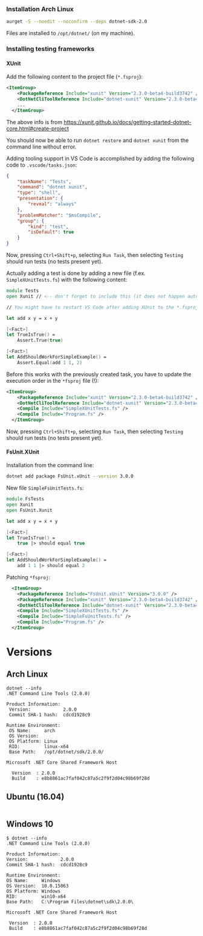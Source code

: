 ### Installation Arch Linux

```sh
aurget -S --noedit --noconfirm --deps dotnet-sdk-2.0
```

Files are installed to `/opt/dotnet/` (on my machine).

### Installing testing frameworks

#### XUnit

Add the following content to the project file (`*.fsproj`):

```xml
<ItemGroup>
    <PackageReference Include="xunit" Version="2.3.0-beta4-build3742" />
    <DotNetCliToolReference Include="dotnet-xunit" Version="2.3.0-beta4-build3742" />
    ...
  </ItemGroup>
```
The above info is from https://xunit.github.io/docs/getting-started-dotnet-core.html#create-project

You should now be able to run `dotnet restore` and `dotnet xunit` from the command line without error.

Adding tooling support in VS Code is accomplished by adding the following code to `.vscode/tasks.json`:

```json
{
    "taskName": "Tests",
    "command": "dotnet xunit",
    "type": "shell",
    "presentation": {
        "reveal": "always"
    },
    "problemMatcher": "$msCompile",
    "group": {
        "kind": "test",
        "isDefault": true
    }
}
```

Now, pressing `Ctrl+Shift+p`, selecting `Run Task`, then selecting `Testing` should run tests (no tests present yet).

Actually adding a test is done by adding a new file (f.ex. `SimpleXUnitTests.fs`) with the following content:

```fsharp
module Tests
open Xunit // <-- don't forget to include this (it does not happen automatically in VS Code using Arch Linux!)

// You might have to restart VS Code after adding XUnit to the *.fsproj file so that the error squigglies are removed.

let add x y = x + y

[<Fact>]
let TrueIsTrue() =
    Assert.True(true)

[<Fact>]
let AddShouldWorkForSimpleExample() =
    Assert.Equal(add 1 1, 2)
```

Before this works with the previously created task, you have to update the execution order in the `*fsproj` file (!):

```xml
<ItemGroup>
    <PackageReference Include="xunit" Version="2.3.0-beta4-build3742" />
    <DotNetCliToolReference Include="dotnet-xunit" Version="2.3.0-beta4-build3742" />
    <Compile Include="SimpleXUnitTests.fs" />
    <Compile Include="Program.fs" />
  </ItemGroup>
```
Now, pressing `Ctrl+Shift+p`, selecting `Run Task`, then selecting `Testing` should run tests (no tests present yet).

#### FsUnit.XUnit

Installation from the command line:

```sh
dotnet add package FsUnit.xUnit --version 3.0.0
```

New file `SimpleFsUnitTests.fs`:

```fsharp
module FsTests
open Xunit
open FsUnit.Xunit

let add x y = x + y

[<Fact>]
let TrueIsTrue() =
    true |> should equal true

[<Fact>]
let AddShouldWorkForSimpleExample() =
    add 1 1 |> should equal 2
```

Patching `*fsproj`:

```xml
  <ItemGroup>
    <PackageReference Include="FsUnit.xUnit" Version="3.0.0" />
    <PackageReference Include="xunit" Version="2.3.0-beta4-build3742" />
    <DotNetCliToolReference Include="dotnet-xunit" Version="2.3.0-beta4-build3742" />
    <Compile Include="SimpleXUnitTests.fs" />
    <Compile Include="SimpleFsUnitTests.fs" />
    <Compile Include="Program.fs" />
  </ItemGroup>
  ```

# Versions

## Arch Linux

```
dotnet --info
.NET Command Line Tools (2.0.0)

Product Information:
 Version:            2.0.0
 Commit SHA-1 hash:  cdcd1928c9

Runtime Environment:
 OS Name:     arch
 OS Version:  
 OS Platform: Linux
 RID:         linux-x64
 Base Path:   /opt/dotnet/sdk/2.0.0/

Microsoft .NET Core Shared Framework Host

  Version  : 2.0.0
  Build    : e8b8861ac7faf042c87a5c2f9f2d04c98b69f28d
```

## Ubuntu (16.04)

```
```

## Windows 10

 ```
$ dotnet --info
.NET Command Line Tools (2.0.0)

Product Information:
 Version:            2.0.0
 Commit SHA-1 hash:  cdcd1928c9

Runtime Environment:
 OS Name:     Windows
 OS Version:  10.0.15063
 OS Platform: Windows
 RID:         win10-x64
 Base Path:   C:\Program Files\dotnet\sdk\2.0.0\

Microsoft .NET Core Shared Framework Host

  Version  : 2.0.0
  Build    : e8b8861ac7faf042c87a5c2f9f2d04c98b69f28d
  ```

  